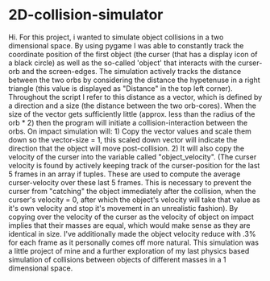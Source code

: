# 2D-collision-simulator
Hi. For this project, i wanted to simulate object collisions in a two dimensional space. By using pygame I was able to constantly track the coordinate position of the first object (the curser (that has a display icon of a black circle) as well as the so-called 'object' that interacts with the curser-orb and the screen-edges. The simulation actively tracks the distance between the two orbs by considering the distance the hypetenuse in a right triangle (this value is displayed as "Distance" in the top left corner). Throughout the script I refer to this distance as a vector, which is defined by a direction and a size (the distance between the two orb-cores). When the size of the vector gets sufficiently little (approx. less than the radius of the orb * 2) then the program will initiate a collision-interaction between the orbs. On impact simulation will: 1) Copy the vector values and scale them down so the vector-size = 1, this scaled down vector will indicate the direction that the object will move post-collision. 2) It will also copy the velocity of the curser into the variable called "object_velocity". (The curser velocity is found by actively keeping track of the curser-position for the last 5 frames in an array if tuples. These are used to compute the average curser-velocity over these last 5 frames. This is necessary to prevent the curser from "catching" the object immediately after the collision, when the curser's velocity = 0, after which the object's velocity will take that value as it's own velocity and stop it's movement in an unrealistic fashion). By copying over the velocity of the curser as the velocity of object on impact implies that their masses are equal, which would make sense as they are identical in size. I've additionally made the object velocity reduce with .3% for each frame as it personally comes off more natural. This simulation was a little project of mine and a further exploration of my last physics based simulation of collisions between objects of different masses in a 1 dimensional space.
